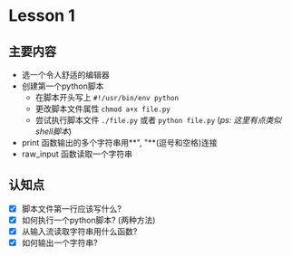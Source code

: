 # Lesson 1

## 主要内容

- 选一个令人舒适的编辑器
- 创建第一个python脚本
    - 在脚本开头写上 `#!/usr/bin/env python`
    - 更改脚本文件属性 `chmod a+x file.py`
    - 尝试执行脚本文件 `./file.py` 或者 `python file.py` (*ps: 这里有点类似shell脚本*)
- print 函数输出的多个字符串用**", "**(逗号和空格)连接
- raw_input 函数读取一个字符串

## 认知点

- [x] 脚本文件第一行应该写什么?
- [x] 如何执行一个python脚本? (两种方法)
- [x] 从输入流读取字符串用什么函数?
- [x] 如何输出一个字符串?
